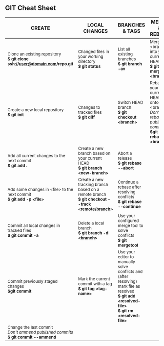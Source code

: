 ## GIT Cheat Sheet

 CREATE | LOCAL CHANGES | BRANCHES & TAGS | MERGE & REBASE
  ---   |     ---       |      ----       |      ---
  <sup>Clone an existing repository <br/> **$ git clone ssh://user@domain.com/repo.git**<sup> | <sup>Changed files in your working directory <br/> **$ git status**<sup> | <sup>List all existing branches <br/> **$ git branch -av**<sup> | <sup>Merge \<branch\> into your current HEAD <br/> **$ git merge \<branch\>**<sup>
 <sup>Create a new local repository <br/> **$ git init**<sup> | <sup>Changes to tracked files <br/> **$ git diff**<sup> | <sup>Switch HEAD branch <br/> **$ git checkout \<branch\>**<sup> | <sup>Rebase your current HEAD onto \<branch\> <br/> *Don't rebase publised commits* <br/> **$git rebase \<branch\>**<sup> |
 | <sup>Add all current changes to the next commit <br/> **$ git add \.**<sup> | <sup>Create a new branch based on your current HEAD <br/> **$ git branch \<new\-branch\>**<sup> | <sup>Abort a release <br/> **$ git rebase --abort**<sup> |
 | <sup>Add some changes in \<file\> to the next commit <br/> **$ git add -p \<file\>**<sup> | <sup>Create a new tracking branch based on a remote branch <br/> **$ git checkout --track \<remote/branch\>**<sup> | <sup>Continue a rebase after resolving conflicts <br/> **$ git rebase --continue**<sup> |
 | <sup>Commit all local changes in tracked files <br/> **$ git commit -a**<sup> | <sup>Delete a local branch <br/> **$ git branch -d \<branch\>**<sup> | <sup>Use your configured merge tool to solve conflicts <br/> **$ git mergetool**<sup> |
 | <sup>Commit previously staged changes <br/> **$git commit**<sup> | <sup>Mark the current commit with a tag <br/> **$ git tag \<tag-name\>**<sup> | <sup>Use your editor to manually solve conflicts and \(after resolving\) mark file as resolved <br/> **$ git add \<resolved-file\>** <br/> **$ git rm \<resolved-file\>**<sup> |
 | <sup>Change the last commit <br/> *Don't ammend published commits* <br/> **$ git commit --ammend**<sup>
 